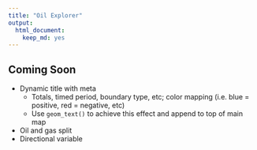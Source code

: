 ```yaml
---
title: "Oil Explorer"
output:
  html_document:
    keep_md: yes
---
```



## Coming Soon
* Dynamic title with meta
    * Totals, timed period, boundary type, etc; color mapping (i.e. blue = positive, red = negative, etc)
    * Use `geom_text()` to achieve this effect and append to top of main map
* Oil and gas split
* Directional variable

